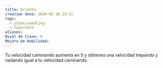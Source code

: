 ```yaml
---
title: Errante
creation date: 2024-02-16 23:11
tags:
  - state/seedling
  - type/note
aliases: 
Nivel de Clase: 6
Mejora de Habilidad:
---
```

Tu velocidad caminando aumenta en 5 y obtienes una velocidad trepando y nadando igual a tu
velocidad caminando.

